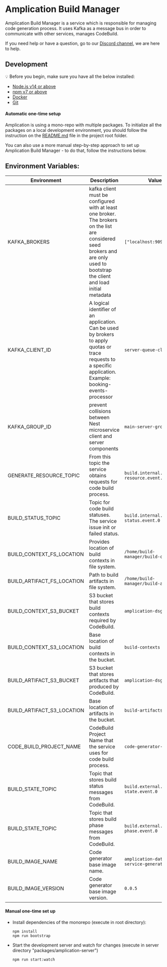 # Amplication Build Manager

Amplication Build Manager is a service which is responsible for managing code generation process. It uses Kafka as a message bus in order to communicate with other services, manages CodeBuild.

If you need help or have a question, go to our [Discord channel](https://discord.gg/Z2CG3rUFnu), we are here to help.

## Development

:bulb: Before you begin, make sure you have all the below installed:

- [Node.js v14 or above](https://nodejs.org/en/download/)
- [npm v7 or above](https://github.blog/2020-10-13-presenting-v7-0-0-of-the-npm-cli/)
- [Docker](https://docs.docker.com/desktop/)
- [Git](https://git-scm.com/book/en/v2/Getting-Started-Installing-Git/)

#### Automatic one-time setup

Amplication is using a mono-repo with multiple packages. To initialize all the packages on a local development environment, you should follow the instruction on the [README.md](../../README.md) file in the project root folder.

You can also use a more manual step-by-step approach to set up Amplication Build Manager - to do that, follow the instructions below.

## Environment Variables:

| Environment | Description | Value       |
| ----------- | ----------- | ----------- |
| KAFKA_BROKERS | kafka client must be configured with at least one broker. The brokers on the list are considered seed brokers and are only used to bootstrap the client and load initial metadata  | `["localhost:9092"]` |
| KAFKA_CLIENT_ID | A logical identifier of an application. Can be used by brokers to apply quotas or trace requests to a specific application. Example: booking-events-processor | `server-queue-client` |
| KAFKA_GROUP_ID |  prevent collisions between Nest microservice client and server components  | `main-server-group` |
| GENERATE_RESOURCE_TOPIC | From this topic the service obtains requests for code build process.  | `build.internal.generate-resource.event.0` |
| BUILD_STATUS_TOPIC | Topic for code build statuses. The service issue init or failed status. | `build.internal.build-status.event.0` |
| BUILD_CONTEXT_FS_LOCATION | Provides location of build contexts in file system. | `/home/build-manager/build-contexts` |
| BUILD_ARTIFACT_FS_LOCATION | Path to build artifacts in file system. | `/home/build-manager/build-artifacts` |
| BUILD_CONTEXT_S3_BUCKET | S3 bucket that stores build contexts required by CodeBuild. | `amplication-dsg-dev` |
| BUILD_CONTEXT_S3_LOCATION | Base location of build contexts in the bucket. | `build-contexts` |
| BUILD_ARTIFACT_S3_BUCKET | S3 bucket that stores artifacts that produced by CodeBuild. | `amplication-dsg-dev` |
| BUILD_ARTIFACT_S3_LOCATION | Base location of artifacts in the bucket. | `build-artifacts` |
| CODE_BUILD_PROJECT_NAME | CodeBuild Project Name that the service uses for code build process. | `code-generator-dev` |
| BUILD_STATE_TOPIC | Topic that stores build status messages from CodeBuild. | `build.external.build-state.event.0` |
| BUILD_STATE_TOPIC | Topic that stores build phase messages from CodeBuild. | `build.external.build-phase.event.0` |
| BUILD_IMAGE_NAME | Code generator base image name. | `amplication-data-service-generator` |
| BUILD_IMAGE_VERSION | Code generator base image version. | `0.0.5` |

#### Manual one-time set up

- Install dependencies of the monorepo (execute in root directory):

  ```
  npm install
  npm run bootstrap
  ```

- Start the development server and watch for changes (execute in server directory "packages/amplication-server")
  ```
  npm run start:watch
  ```

